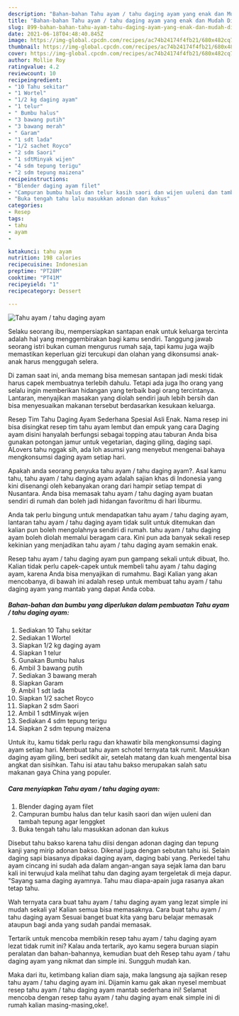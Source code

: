 ```yaml
---
description: "Bahan-bahan Tahu ayam / tahu daging ayam yang enak dan Mudah Dibuat"
title: "Bahan-bahan Tahu ayam / tahu daging ayam yang enak dan Mudah Dibuat"
slug: 899-bahan-bahan-tahu-ayam-tahu-daging-ayam-yang-enak-dan-mudah-dibuat
date: 2021-06-18T04:48:40.845Z
image: https://img-global.cpcdn.com/recipes/ac74b24174f4fb21/680x482cq70/tahu-ayam-tahu-daging-ayam-foto-resep-utama.jpg
thumbnail: https://img-global.cpcdn.com/recipes/ac74b24174f4fb21/680x482cq70/tahu-ayam-tahu-daging-ayam-foto-resep-utama.jpg
cover: https://img-global.cpcdn.com/recipes/ac74b24174f4fb21/680x482cq70/tahu-ayam-tahu-daging-ayam-foto-resep-utama.jpg
author: Mollie Roy
ratingvalue: 4.2
reviewcount: 10
recipeingredient:
- "10 Tahu sekitar"
- "1 Wortel"
- "1/2 kg daging ayam"
- "1 telur"
- " Bumbu halus"
- "3 bawang putih"
- "3 bawang merah"
- " Garam"
- "1 sdt lada"
- "1/2 sachet Royco"
- "2 sdm Saori"
- "1 sdtMinyak wijen"
- "4 sdm tepung terigu"
- "2 sdm tepung maizena"
recipeinstructions:
- "Blender daging ayam filet"
- "Campuran bumbu halus dan telur kasih saori dan wijen uuleni dan tambah tepung agar lenggket"
- "Buka tengah tahu lalu masukkan adonan dan kukus"
categories:
- Resep
tags:
- tahu
- ayam
- 

katakunci: tahu ayam  
nutrition: 198 calories
recipecuisine: Indonesian
preptime: "PT28M"
cooktime: "PT41M"
recipeyield: "1"
recipecategory: Dessert

---
```



![Tahu ayam / tahu daging ayam](https://img-global.cpcdn.com/recipes/ac74b24174f4fb21/680x482cq70/tahu-ayam-tahu-daging-ayam-foto-resep-utama.jpg)

Selaku seorang ibu, mempersiapkan santapan enak untuk keluarga tercinta adalah hal yang menggembirakan bagi kamu sendiri. Tanggung jawab seorang istri bukan cuman mengurus rumah saja, tapi kamu juga wajib memastikan keperluan gizi tercukupi dan olahan yang dikonsumsi anak-anak harus menggugah selera.

Di zaman  saat ini, anda memang bisa memesan santapan jadi meski tidak harus capek membuatnya terlebih dahulu. Tetapi ada juga lho orang yang selalu ingin memberikan hidangan yang terbaik bagi orang tercintanya. Lantaran, menyajikan masakan yang diolah sendiri jauh lebih bersih dan bisa menyesuaikan makanan tersebut berdasarkan kesukaan keluarga. 

Resep Tim Tahu Daging Ayam Sederhana Spesial Asli Enak. Nama resep ini bisa disingkat resep tim tahu ayam lembut dan empuk yang cara Daging ayam disini hanyalah berfungsi sebagai topping atau taburan Anda bisa gunakan potongan jamur untuk vegetarian, daging giling, daging sapi. ALovers tahu nggak sih, ada loh asumsi yang menyebut mengenai bahaya mengkonsumsi daging ayam setiap hari.

Apakah anda seorang penyuka tahu ayam / tahu daging ayam?. Asal kamu tahu, tahu ayam / tahu daging ayam adalah sajian khas di Indonesia yang kini disenangi oleh kebanyakan orang dari hampir setiap tempat di Nusantara. Anda bisa memasak tahu ayam / tahu daging ayam buatan sendiri di rumah dan boleh jadi hidangan favoritmu di hari liburmu.

Anda tak perlu bingung untuk mendapatkan tahu ayam / tahu daging ayam, lantaran tahu ayam / tahu daging ayam tidak sulit untuk ditemukan dan kalian pun boleh mengolahnya sendiri di rumah. tahu ayam / tahu daging ayam boleh diolah memalui beragam cara. Kini pun ada banyak sekali resep kekinian yang menjadikan tahu ayam / tahu daging ayam semakin enak.

Resep tahu ayam / tahu daging ayam pun gampang sekali untuk dibuat, lho. Kalian tidak perlu capek-capek untuk membeli tahu ayam / tahu daging ayam, karena Anda bisa menyajikan di rumahmu. Bagi Kalian yang akan mencobanya, di bawah ini adalah resep untuk membuat tahu ayam / tahu daging ayam yang mantab yang dapat Anda coba.

<!--inarticleads1-->

##### Bahan-bahan dan bumbu yang diperlukan dalam pembuatan Tahu ayam / tahu daging ayam:

1. Sediakan 10 Tahu sekitar
1. Sediakan 1 Wortel
1. Siapkan 1/2 kg daging ayam
1. Siapkan 1 telur
1. Gunakan  Bumbu halus
1. Ambil 3 bawang putih
1. Sediakan 3 bawang merah
1. Siapkan  Garam
1. Ambil 1 sdt lada
1. Siapkan 1/2 sachet Royco
1. Siapkan 2 sdm Saori
1. Ambil 1 sdtMinyak wijen
1. Sediakan 4 sdm tepung terigu
1. Siapkan 2 sdm tepung maizena


Untuk itu, kamu tidak perlu ragu dan khawatir bila mengkonsumsi daging ayam setiap hari. Membuat tahu ayam schotel ternyata tak rumit. Masukkan daging ayam giling, beri sedikit air, setelah matang dan kuah mengental bisa angkat dan sisihkan. Tahu isi atau tahu bakso merupakan salah satu makanan gaya China yang populer. 

<!--inarticleads2-->

##### Cara menyiapkan Tahu ayam / tahu daging ayam:

1. Blender daging ayam filet
1. Campuran bumbu halus dan telur kasih saori dan wijen uuleni dan tambah tepung agar lenggket
1. Buka tengah tahu lalu masukkan adonan dan kukus


Disebut tahu bakso karena tahu diisi dengan adonan daging dan tepung kanji yang mirip adonan bakso. Dikenal juga dengan sebutan tahu isi. Selain daging sapi biasanya dipakai daging ayam, daging babi yang. Perkedel tahu ayam cincang ini sudah ada dalam angan-angan saya sejak lama dan baru kali ini terwujud kala melihat tahu dan daging ayam tergeletak di meja dapur. &#34;Sayang sama daging ayamnya. Tahu mau diapa-apain juga rasanya akan tetap tahu. 

Wah ternyata cara buat tahu ayam / tahu daging ayam yang lezat simple ini mudah sekali ya! Kalian semua bisa memasaknya. Cara buat tahu ayam / tahu daging ayam Sesuai banget buat kita yang baru belajar memasak ataupun bagi anda yang sudah pandai memasak.

Tertarik untuk mencoba membikin resep tahu ayam / tahu daging ayam lezat tidak rumit ini? Kalau anda tertarik, ayo kamu segera buruan siapin peralatan dan bahan-bahannya, kemudian buat deh Resep tahu ayam / tahu daging ayam yang nikmat dan simple ini. Sungguh mudah kan. 

Maka dari itu, ketimbang kalian diam saja, maka langsung aja sajikan resep tahu ayam / tahu daging ayam ini. Dijamin kamu gak akan nyesel membuat resep tahu ayam / tahu daging ayam mantab sederhana ini! Selamat mencoba dengan resep tahu ayam / tahu daging ayam enak simple ini di rumah kalian masing-masing,oke!.

